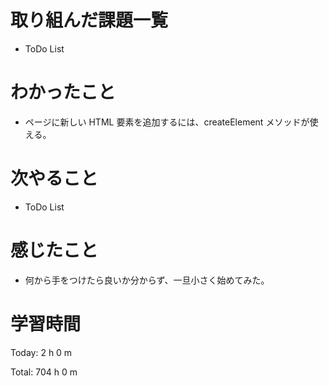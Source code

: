 # 取り組んだ課題一覧
- ToDo List

# わかったこと
- ページに新しい HTML 要素を追加するには、createElement メソッドが使える。

# 次やること
- ToDo List

# 感じたこと
- 何から手をつけたら良いか分からず、一旦小さく始めてみた。

# 学習時間
Today: 2 h 0 m

Total: 704 h 0 m
